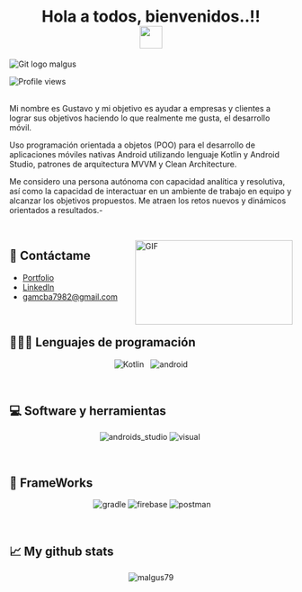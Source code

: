 <h1 align="center">
Hola a todos, bienvenidos..!!
<br>
  <img src="https://media.giphy.com/media/hvRJCLFzcasrR4ia7z/giphy.gif" width="40"></h1>
      
   ![Git logo malgus](https://user-images.githubusercontent.com/101361708/180096231-323449a8-333e-4f97-b191-658b1f359fd7.png)
   
 <img src="https://gpvc.arturio.dev/gusmaldonado" alt="Profile views" align='center'/><a href="https://github.com/malgus79"> </a>
<br/>
</br>
<samp>

Mi nombre es Gustavo y mi objetivo es ayudar a empresas y clientes a lograr sus objetivos haciendo lo que realmente me gusta, el desarrollo móvil.

Uso programación orientada a objetos (POO) para el desarrollo de aplicaciones móviles nativas Android utilizando lenguaje Kotlin y Android Studio, patrones de arquitectura MVVM y Clean Architecture.

Me considero una persona autónoma con capacidad analítica y resolutiva, así como la capacidad de interactuar en un ambiente de trabajo en equipo y alcanzar los objetivos propuestos. Me atraen los retos nuevos y dinámicos orientados a resultados.-

</br>
</p>
<img align="right" alt="GIF" src="https://raw.githubusercontent.com/abhisheknaiidu/abhisheknaiidu/master/code.gif?raw=true" width="280" height="150" />
                                   

## 📲 Contáctame
- [Portfolio](https://sites.google.com/view/miportafolio-developermobile/inicio)
- [LinkedIn](https://linkedin.com/in/maldonado-gustavo-perfil-url)
- gamcba7982@gmail.com


</br>
</samp>  


## 👨🏻‍💻 Lenguajes de programación

<p  align="center">
<img src="https://img.shields.io/badge/Kotlin-0095D5?&style=for-the-badge&logo=kotlin&logoColor=white" alt="Kotlin" />&nbsp;&nbsp;
<img src="https://img.shields.io/badge/Android-3DDC84?style=for-the-badge&logo=android&logoColor=white" alt="android" />
</p>
</br>

## 💻 Software y herramientas

<p align="center">
<img src="" alt = "" />
<img src="https://img.shields.io/badge/Android_Studio-3DDC84?style=for-the-badge&logo=android-studio&logoColor=white" alt="androids_studio" />
<img src="https://img.shields.io/badge/Visual_Studio_Code-0078D4?style=for-the-badge&logo=visual%20studio%20code&logoColor=white" alt = "visual" />&nbsp;&nbsp;
</p>
</br>

## 🎇 FrameWorks
<p align="center">
<img alt="" src = "" />
<img alt="gradle" src = "https://img.shields.io/badge/gradle-02303A?style=for-the-badge&logo=gradle&logoColor=white" />
<img alt="firebase" src = "https://img.shields.io/badge/firebase-ffca28?style=for-the-badge&logo=firebase&logoColor=black" />
<img alt="postman" src = "https://img.shields.io/badge/Postman-FF6C37?style=for-the-badge&logo=Postman&logoColor=white" />
</p>
</br>



<!--
**malgus79/malgus79** is a ✨ _special_ ✨ repository because its `README.md` (this file) appears on your GitHub profile.

Here are some ideas to get you started:

- 🔭 I’m currently working on ...
- 🌱 I’m currently learning ...
- 👯 I’m looking to collaborate on ...
- 🤔 I’m looking for help with ...
- 💬 Ask me about ...
- 📫 How to reach me: ...
- 😄 Pronouns: ...
- ⚡ Fun fact: ...
-->



## 📈 My github stats
<p align="center"> <img src="https://github-readme-stats.vercel.app/api?username=malgus79&show_icons=true&theme=tokyonight&hide=stars&count_private=true" alt="malgus79" />
